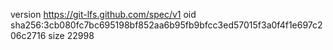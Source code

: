 version https://git-lfs.github.com/spec/v1
oid sha256:3cb080fc7bc695198bf852aa6b95fb9bfcc3ed57015f3a0f4f1e697c206c2716
size 22998

